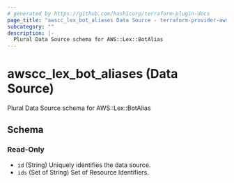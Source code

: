 ```yaml
---
# generated by https://github.com/hashicorp/terraform-plugin-docs
page_title: "awscc_lex_bot_aliases Data Source - terraform-provider-awscc"
subcategory: ""
description: |-
  Plural Data Source schema for AWS::Lex::BotAlias
---
```


# awscc_lex_bot_aliases (Data Source)

Plural Data Source schema for AWS::Lex::BotAlias



<!-- schema generated by tfplugindocs -->
## Schema

### Read-Only

- `id` (String) Uniquely identifies the data source.
- `ids` (Set of String) Set of Resource Identifiers.
